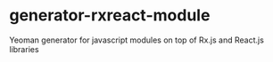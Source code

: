 # generator-rxreact-module
Yeoman generator for javascript modules on top of Rx.js and React.js libraries
